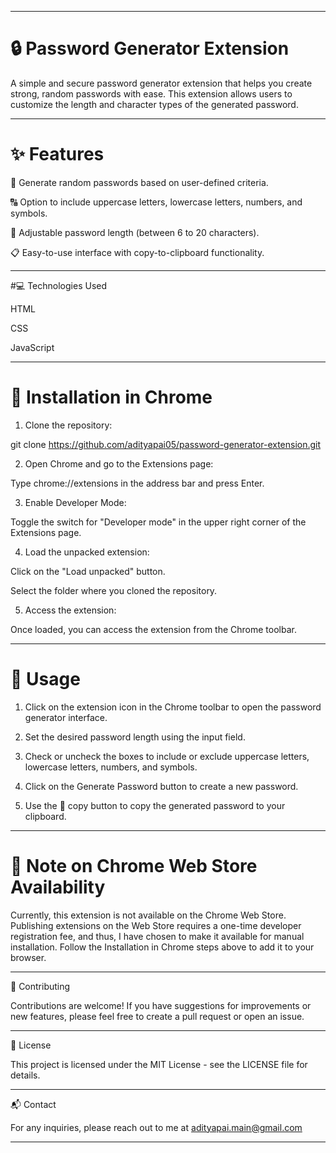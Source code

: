 
---

# 🔒 Password Generator Extension

A simple and secure password generator extension that helps you create strong, random passwords with ease. This extension allows users to customize the length and character types of the generated password.


---

# ✨ Features

🔑 Generate random passwords based on user-defined criteria.

🔠 Option to include uppercase letters, lowercase letters, numbers, and symbols.

📏 Adjustable password length (between 6 to 20 characters).

📋 Easy-to-use interface with copy-to-clipboard functionality.



---

#💻 Technologies Used

HTML

CSS

JavaScript



---

# 🔧 Installation in Chrome

1. Clone the repository:

git clone https://github.com/adityapai05/password-generator-extension.git


2. Open Chrome and go to the Extensions page:

Type chrome://extensions in the address bar and press Enter.



3. Enable Developer Mode:

Toggle the switch for "Developer mode" in the upper right corner of the Extensions page.



4. Load the unpacked extension:

Click on the "Load unpacked" button.

Select the folder where you cloned the repository.



5. Access the extension:

Once loaded, you can access the extension from the Chrome toolbar.





---

# 🚀 Usage

1. Click on the extension icon in the Chrome toolbar to open the password generator interface.


2. Set the desired password length using the input field.


3. Check or uncheck the boxes to include or exclude uppercase letters, lowercase letters, numbers, and symbols.


4. Click on the Generate Password button to create a new password.


5. Use the 📝 copy button to copy the generated password to your clipboard.




---

# 🛑 Note on Chrome Web Store Availability

Currently, this extension is not available on the Chrome Web Store. Publishing extensions on the Web Store requires a one-time developer registration fee, and thus, I have chosen to make it available for manual installation. Follow the Installation in Chrome steps above to add it to your browser.


---

🤝 Contributing

Contributions are welcome! If you have suggestions for improvements or new features, please feel free to create a pull request or open an issue.


---

📜 License

This project is licensed under the MIT License - see the LICENSE file for details.

---

📬 Contact

For any inquiries, please reach out to me at adityapai.main@gmail.com


---


